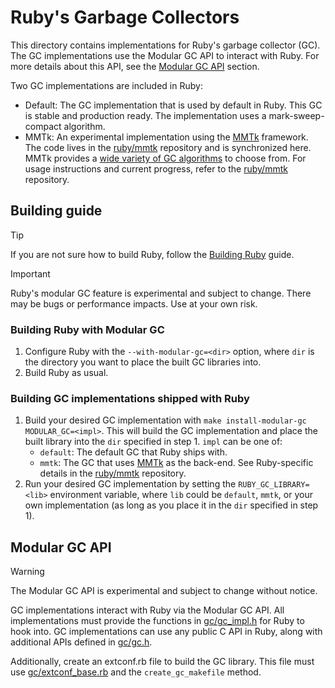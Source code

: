 # Ruby's Garbage Collectors

This directory contains implementations for Ruby's garbage collector (GC). The GC implementations use the Modular GC API to interact with Ruby. For more details about this API, see the [Modular GC API](#modular-gc-api) section.

Two GC implementations are included in Ruby:

- Default: The GC implementation that is used by default in Ruby. This GC is stable and production ready. The implementation uses a mark-sweep-compact algorithm.
- MMTk: An experimental implementation using the [MMTk](https://www.mmtk.io/) framework. The code lives in the [ruby/mmtk](https://github.com/ruby/mmtk) repository and is synchronized here. MMTk provides a [wide variety of GC algorithms](https://www.mmtk.io/status#implemented-collectors) to choose from. For usage instructions and current progress, refer to the [ruby/mmtk](https://github.com/ruby/mmtk) repository.

## Building guide

> [!TIP]
> If you are not sure how to build Ruby, follow the [Building Ruby](https://docs.ruby-lang.org/en/master/contributing/building_ruby_md.html) guide.

> [!IMPORTANT]
> Ruby's modular GC feature is experimental and subject to change. There may be bugs or performance impacts. Use at your own risk.

### Building Ruby with Modular GC

1. Configure Ruby with the `--with-modular-gc=<dir>` option, where `dir` is the directory you want to place the built GC libraries into.
2. Build Ruby as usual.

### Building GC implementations shipped with Ruby

1. Build your desired GC implementation with `make install-modular-gc MODULAR_GC=<impl>`. This will build the GC implementation and place the built library into the `dir` specified in step 1. `impl` can be one of:
    - `default`: The default GC that Ruby ships with.
    - `mmtk`: The GC that uses [MMTk](https://www.mmtk.io/) as the back-end. See Ruby-specific details in the [ruby/mmtk](https://github.com/ruby/mmtk) repository.
2. Run your desired GC implementation by setting the `RUBY_GC_LIBRARY=<lib>` environment variable, where `lib` could be `default`, `mmtk`, or your own implementation (as long as you place it in the `dir` specified in step 1).

## Modular GC API

> [!WARNING]
> The Modular GC API is experimental and subject to change without notice.

GC implementations interact with Ruby via the Modular GC API. All implementations must provide the functions in [gc/gc_impl.h](https://github.com/ruby/ruby/blob/master/gc/gc_impl.h) for Ruby to hook into. GC implementations can use any public C API in Ruby, along with additional APIs defined in [gc/gc.h](https://github.com/ruby/ruby/blob/master/gc/gc.h).

Additionally, create an extconf.rb file to build the GC library. This file must use [gc/extconf_base.rb](https://github.com/ruby/ruby/blob/master/gc/extconf_base.rb) and the `create_gc_makefile` method.
